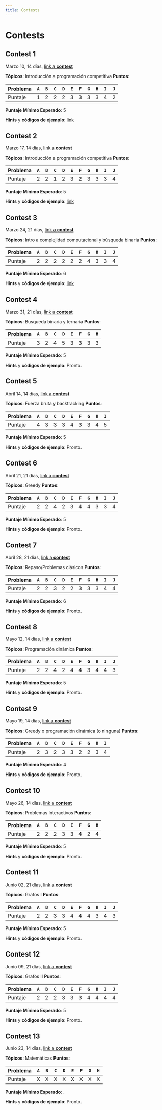 ```yaml
---
title: Contests
---
```


# Contests


## Contest 1

Marzo 10, 14 días, [link a **contest**](https://vjudge.net/contest/547187)

**Tópicos**: Introducción a programación competitiva
**Puntos**:

| Problema  | `A` | `B` | `C` | `D` | `E` | `F` | `G` | `H` | `I` | `J` |
| --------- | --- | --- | --- | --- | --- | --- | --- | --- | --- | --- |
| Puntaje   |  1  |  2  |  2  |  2  |  3  |  3  |  3  |  3  |  4  |  2  |

**Puntaje Mínimo Esperado**: 5

**Hints** y **códigos de ejemplo**: [link](hints/contest1)


## Contest 2

Marzo 17, 14 días, [link a **contest**](https://vjudge.net/contest/548430)

**Tópicos**: Introducción a programación competitiva
**Puntos**:

| Problema  | `A` | `B` | `C` | `D` | `E` | `F` | `G` | `H` | `I` | `J` |
| --------- | --- | --- | --- | --- | --- | --- | --- | --- | --- | --- |
| Puntaje   |  2  |  2  |  1  |  2  |  3  |  2  |  3  |  3  |  3  |  4  |

**Puntaje Mínimo Esperado**: 5

**Hints** y **códigos de ejemplo**: [link](hints/contest2)


## Contest 3

Marzo 24, 21 días, [link a **contest**](https://vjudge.net/contest/549733)

**Tópicos**: Intro a complejidad computacional y búsqueda binaria
**Puntos**:

| Problema  | `A` | `B` | `C` | `D` | `E` | `F` | `G` | `H` | `I` | `J` |
| --------- | --- | --- | --- | --- | --- | --- | --- | --- | --- | --- |
| Puntaje   |  2  |  2  |  2  |  2  |  2  |  2  |  4  |  3  |  3  |  4  |

**Puntaje Mínimo Esperado**: 6

**Hints** y **códigos de ejemplo**: [link](hints/contest3)


## Contest 4

Marzo 31, 21 días, [link a **contest**](https://vjudge.net/contest/551141)

**Tópicos**: Busqueda binaria y ternaria
**Puntos**:

| Problema  | `A` | `B` | `C` | `D` | `E` | `F` | `G` | `H` |
| --------- | --- | --- | --- | --- | --- | --- | --- | --- |
| Puntaje   |  3  |  2  |  4  |  5  |  3  |  3  |  3  |  3  |

**Puntaje Mínimo Esperado**: 5

**Hints** y **códigos de ejemplo**: Pronto.


## Contest 5

Abril 14, 14 días, [link a **contest**](https://vjudge.net/contest/553684)

**Tópicos**: Fuerza bruta y backtracking
**Puntos**:

| Problema  | `A` | `B` | `C` | `D` | `E` | `F` | `G` | `H` | `I` |
| --------- | --- | --- | --- | --- | --- | --- | --- | --- | --- |
| Puntaje   |  4  |  3  |  3  |  3  |  4  |  3  |  3  |  4  |  5  |

**Puntaje Mínimo Esperado**: 5

**Hints** y **códigos de ejemplo**: Pronto.


## Contest 6

Abril 21, 21 días, [link a **contest**](https://vjudge.net/contest/554753)

**Tópicos**: Greedy
**Puntos**:

| Problema  | `A` | `B` | `C` | `D` | `E` | `F` | `G` | `H` | `I` | `J` |
| --------- | --- | --- | --- | --- | --- | --- | --- | --- | --- | --- |
| Puntaje   |  2  |  2  |  4  |  2  |  3  |  4  |  4  |  3  |  3  |  4  |

**Puntaje Mínimo Esperado**: 5

**Hints** y **códigos de ejemplo**: Pronto.


## Contest 7

Abril 28, 21 días, [link a **contest**](https://vjudge.net/contest/555763)

**Tópicos**: Repaso/Problemas clásicos
**Puntos**:

| Problema  | `A` | `B` | `C` | `D` | `E` | `F` | `G` | `H` | `I` | `J` |
| --------- | --- | --- | --- | --- | --- | --- | --- | --- | --- | --- |
| Puntaje   |  2  |  2  |  3  |  2  |  2  |  3  |  3  |  3  |  4  |  4  |

**Puntaje Mínimo Esperado**: 6

**Hints** y **códigos de ejemplo**: Pronto.


## Contest 8

Mayo 12, 14 días, [link a **contest**](https://vjudge.net/contest/558403)

**Tópicos**: Programación dinámica
**Puntos**:

| Problema  | `A` | `B` | `C` | `D` | `E` | `F` | `G` | `H` | `I` | `J` |
| --------- | --- | --- | --- | --- | --- | --- | --- | --- | --- | --- |
| Puntaje   |  2  |  2  |  4  |  2  |  4  |  4  |  3  |  4  |  4  |  3  |

**Puntaje Mínimo Esperado**: 5

**Hints** y **códigos de ejemplo**: Pronto.


## Contest 9

Mayo 19, 14 días, [link a **contest**](https://vjudge.net/contest/559567)

**Tópicos**: Greedy o programación dinámica (o ninguna)
**Puntos**:

| Problema  | `A` | `B` | `C` | `D` | `E` | `F` | `G` | `H` | `I` |
| --------- | --- | --- | --- | --- | --- | --- | --- | --- | --- |
| Puntaje   |  2  |  3  |  2  |  3  |  3  |  2  |  2  |  3  |  4  |

**Puntaje Mínimo Esperado**: 4

**Hints** y **códigos de ejemplo**: Pronto.


## Contest 10

Mayo 26, 14 días, [link a **contest**](https://vjudge.net/contest/560537)

**Tópicos**: Problemas Interactivos
**Puntos**:

| Problema  | `A` | `B` | `C` | `D` | `E` | `F` | `G` | `H` |
| --------- | --- | --- | --- | --- | --- | --- | --- | --- |
| Puntaje   |  2  |  2  |  2  |  3  |  3  |  4  |  2  |  4  |

**Puntaje Mínimo Esperado**: 5

**Hints** y **códigos de ejemplo**: Pronto.


## Contest 11

Junio 02, 21 días, [link a **contest**](https://vjudge.net/contest/561735)

**Tópicos**: Grafos I
**Puntos**:

| Problema  | `A` | `B` | `C` | `D` | `E` | `F` | `G` | `H` | `I` | `J` |
| --------- | --- | --- | --- | --- | --- | --- | --- | --- | --- | --- |
| Puntaje   |  2  |  2  |  3  |  3  |  4  |  4  |  4  |  3  |  4  |  3  |

**Puntaje Mínimo Esperado**: 5

**Hints** y **códigos de ejemplo**: Pronto.


## Contest 12

Junio 09, 21 días, [link a **contest**](https://vjudge.net/contest/562863)

**Tópicos**: Grafos II
**Puntos**:

| Problema  | `A` | `B` | `C` | `D` | `E` | `F` | `G` | `H` | `I` | `J` |
| --------- | --- | --- | --- | --- | --- | --- | --- | --- | --- | --- |
| Puntaje   |  2  |  2  |  2  |  3  |  3  |  3  |  4  |  4  |  4  |  4  |

**Puntaje Mínimo Esperado**: 5

**Hints** y **códigos de ejemplo**: Pronto.

## Contest 13

Junio 23, 14 días, [link a **contest**](https://vjudge.net/contest/564729)

**Tópicos**: Matemáticas
**Puntos**:

| Problema  | `A` | `B` | `C` | `D` | `E` | `F` | `G` | `H` |
| --------- | --- | --- | --- | --- | --- | --- | --- | --- |
| Puntaje   |  X  |  X  |  X  |  X  |  X  |  X  |  X  |  X  |

**Puntaje Mínimo Esperado**: .

**Hints** y **códigos de ejemplo**: Pronto.
